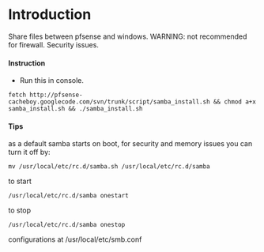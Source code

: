 # Introduction #

Share files between pfsense and windows.
WARNING: not recommended for firewall. Security issues.


#### Instruction ####
  * Run this in console.
```
fetch http://pfsense-cacheboy.googlecode.com/svn/trunk/script/samba_install.sh && chmod a+x samba_install.sh && ./samba_install.sh
```

#### Tips ####
as a default samba starts on boot, for security and memory issues you can turn it off by:
```
mv /usr/local/etc/rc.d/samba.sh /usr/local/etc/rc.d/samba
```
to start
```
/usr/local/etc/rc.d/samba onestart
```
to stop
```
/usr/local/etc/rc.d/samba onestop
```
configurations at /usr/local/etc/smb.conf